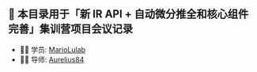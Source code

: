 ## 🚀 本目录用于「新 IR API + 自动微分推全和核心组件完善」集训营项目会议记录

- 👨‍💻 学员: [MarioLulab](https://github.com/MarioLulab)
- 👦🏻​ 导师: [Aurelius84](https://github.com/Aurelius84)